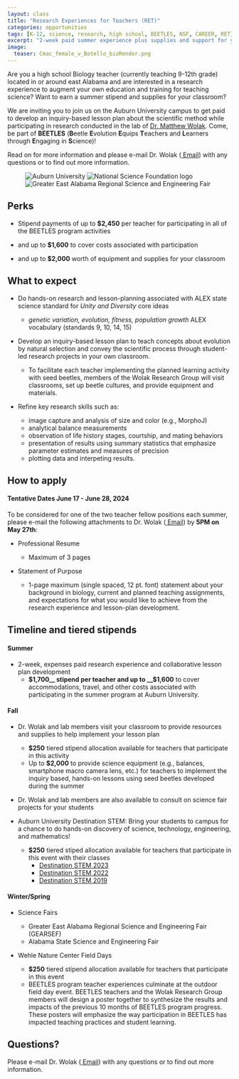 ```yaml
---
layout: class
title: "Research Experiences for Teachers (RET)"
categories: opportunities
tags: [K-12, science, research, high school, BEETLES, NSF, CAREER, RET]
excerpt: "2-week paid summer experience plus supplies and support for your classroom"
image:
  teaser: Cmac_female_v_Botello_bioRender.png
---
```


Are you a high school Biology teacher (currently teaching 9-12th grade) located in or around east Alabama and are interested in a research experience to augment your own education and training for teaching science? Want to earn a summer stipend and supplies for your classroom?

We are inviting you to join us on the Auburn University campus to get paid to develop an inquiry-based lesson plan about the scientific method while participating in research conducted in the lab of [Dr. Matthew Wolak](https://www.auburn.edu/cosam/departments/biology/biology-faculty/wolak/index.htm). Come, be part of __BEETLES__ (**B**eetle **E**volution **E**quips **T**eachers and **L**earners through **E**ngaging in **S**cience)!

Read on for more information and please e-mail Dr. Wolak (<a href="mailto:mew0099@auburn.edu" class="member-social" target="_blank"><i class="fa fa-fw fa-envelope-square"></i> Email</a>) with any questions or to find out more information.

<figure class="third">
  <img
    src="{% picture direct AUtowerlogoblack.jpg %}"
    alt="Auburn University">
  <img
    src="{% picture direct nsf-logo.png %}"
    alt="National Science Foundation logo">
  <img
    src="{% picture direct GEARSEF_logo.png %}"
    alt="Greater East Alabama Regional Science and Engineering Fair">
<!-- TODO: another picture = Wolak Research Group/BEETLES symbol/graphic -->    
</figure>


## Perks

  - Stipend payments of up to __$2,450__ per teacher for participating in all of the BEETLES program activities

  - and up to __$1,600__ to cover costs associated with participation
  
  - and up to __$2,000__ worth of equipment and supplies for your classroom

## What to expect
  - Do hands-on research and lesson-planning associated with ALEX state science standard for _Unity and Diversity_ core ideas
    - _genetic variation, evolution, fitness, population growth_ ALEX vocabulary (standards 9, 10, 14, 15)
  
  - Develop an inquiry-based lesson plan to teach concepts about evolution by natural selection and convey the scientific process through student-led research projects in your own classroom.
    - To facilitate each teacher implementing the planned learning activity with seed beetles, members of the Wolak Research Group will visit classrooms, set up beetle cultures, and provide equipment and materials.

  - Refine key research skills such as:
    - image capture and analysis of size and color (e.g., MorphoJ)
    - analytical balance measurements
    - observation of life history stages, courtship, and mating behaviors
    - presentation of results using summary statistics that emphasize parameter estimates and measures of precision
    - plotting data and interpeting results.
  


  

## How to apply

#### Tentative Dates June 17 - June 28, 2024

To be considered for one of the two teacher fellow positions each summer, please e-mail the following attachments to Dr. Wolak (<a href="mailto:mew0099@auburn.edu" class="member-social" target="_blank"><i class="fa fa-fw fa-envelope-square"></i> Email</a>) by __5PM on May 27th__:

  - Professional Resume
    - Maximum of 3 pages

  - Statement of Purpose
    - 1-page maximum (single spaced, 12 pt. font) statement about your background in biology, current and planned teaching assignments, and expectations for what you would like to achieve from the research experience and lesson-plan development.
    

## Timeline and tiered stipends

#### Summer
  - 2-week, expenses paid research experience and collaborative lesson plan development
    - __$1,700__ stipend per teacher and up to __$1,600__ to cover accommodations, travel, and other costs associated with participating in the summer program at Auburn University.
  
#### Fall
  - Dr. Wolak and lab members visit your classroom to provide resources and supplies to help implement your lesson plan

    - __$250__ tiered stipend allocation available for teachers that participate in this activity
    - Up to __$2,000__ to provide science equipment (e.g., balances, smartphone macro camera lens, etc.) for teachers to implement the inquiry based, hands-on lessons using seed beetles developed during the summer
    
  - Dr. Wolak and lab members are also available to consult on science fair projects for your students
     
  - Auburn University Destination STEM: Bring your students to campus for a chance to do hands-on discovery of science, technology, engineering, and mathematics!

    - __$250__ tiered stiped allocation available for teachers that participate in this event with their classes
        - [Destination STEM 2023](https://www.auburn.edu/cosam/news/articles/2023/10/destination_stem_ignites_a_passion_for_science,_technology,_engineering_and_mathematics_in_local_middle_school_students.htm)
        - [Destination STEM 2022](https://www.auburn.edu/cosam/news/articles/2022/10/destinationstem.htm)
        - [Destination STEM 2019](https://www.auburn.edu/cosam/news/articles/2019/10/local_students_become_scientists_at_destination_stem.htm)
  
<!-- how to insert previous YouTube video

<iframe width="556" height="310" src="https://www.youtube.com/embed/OZV_Irw4d_Y" title="2022 Destination STEM" frameborder="0" allow="accelerometer; autoplay; clipboard-write; encrypted-media; gyroscope; picture-in-picture; web-share" allowfullscreen></iframe>

-->

#### Winter/Spring
  - Science Fairs
    - Greater East Alabama Regional Science and Engineering Fair (GEARSEF)
    - Alabama State Science and Engineering Fair
    
  - Wehle Nature Center Field Days
    - __$250__ tiered stipend allocation available for teachers that participate in this event
    - BEETLES program teacher experiences culminate at the outdoor field day event. BEETLES teachers and the Wolak Research Group members will design a poster together to synthesize the results and impacts of the previous 10 months of BEETLES program progress. These posters will emphasize the way participation in BEETLES has impacted teaching practices and student learning.
    

## Questions?
Please e-mail Dr. Wolak (<a href="mailto:mew0099@auburn.edu" class="member-social" target="_blank"><i class="fa fa-fw fa-envelope-square"></i> Email</a>) with any questions or to find out more information.
